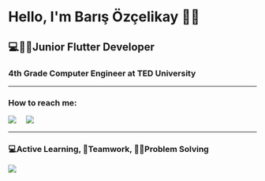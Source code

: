 <h1>Hello, I'm Barış Özçelikay 🙋‍♂️</h1>
<h2>💻👨‍💻Junior Flutter Developer</h2>
<h3>4th Grade Computer Engineer at TED University</h3>
<hr>

<h3>How to reach me:</h3>

<a href="https://www.linkedin.com/in/barisozcelikay/"><img src="https://img.shields.io/badge/linkedin-%230077B5.svg?&style=for-the-badge&logo=linkedin&logoColor=white" /></a>&nbsp;&nbsp;&nbsp;&nbsp;
<a href="mailto:ozcelikay.baris@gmail.com"><img src="https://img.shields.io/badge/gmail-%23D14836.svg?&style=for-the-badge&logo=gmail&logoColor=white" /></a>&nbsp;&nbsp;&nbsp;&nbsp;
<hr>



<h3>💻Active Learning, 🤝Teamwork, 👨‍💻Problem Solving</h3> 

 

 <p align='left'>
   <a href="#"><img src="https://visitor-badge.glitch.me/badge?page_id=barisozcelikay.barisozcelikay"></a>
 </p>
